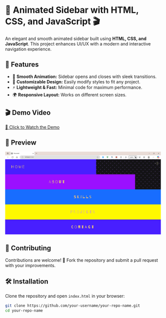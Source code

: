 # 🎨 Animated Sidebar with HTML, CSS, and JavaScript 🎬

An elegant and smooth animated sidebar built using **HTML, CSS, and JavaScript**. This project enhances UI/UX with a modern and interactive navigation experience.

## 🚀 Features

- 📌 **Smooth Animation:** Sidebar opens and closes with sleek transitions.
- 🎨 **Customizable Design:** Easily modify styles to fit any project.
- ⚡ **Lightweight & Fast:** Minimal code for maximum performance.
- 🌍 **Responsive Layout:** Works on different screen sizes.

## 🎬 Demo Video

[🔗 Click to Watch the Demo](https://drive.google.com/file/d/1TldWNeG9yhGganvKMwVZuL9JGBTtxDpX/view?usp=sharing)

## 📸 Preview

![Preview Image](preview-image.png)


## 🤝 Contributing

Contributions are welcome! 🎉 Fork the repository and submit a pull request with your improvements.

## 🛠️ Installation

Clone the repository and open `index.html` in your browser:

```bash
git clone https://github.com/your-username/your-repo-name.git
cd your-repo-name

